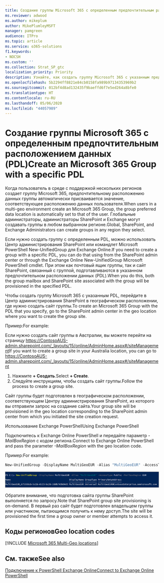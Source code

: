 ```yaml
---
title: Создание группы Microsoft 365 с определенным предпочтительным расположением данных (PDL)
ms.reviewer: adwood
ms.author: mikeplum
author: MikePlumleyMSFT
manager: pamgreen
audience: ITPro
ms.topic: article
ms.service: o365-solutions
f1.keywords:
- NOCSH
ms.custom: ''
ms.collection: Strat_SP_gtc
localization_priority: Priority
description: Узнайте, как создать группу Microsoft 365 с указанным предпочтительным расположением данных в среде с поддержкой нескольких регионов.
ms.openlocfilehash: 5b2294ff8821e84cb0158fa989b97134353969b2
ms.sourcegitcommit: 012bf4d8ad132435f9baeffd6f7e5ed264a8bfe0
ms.translationtype: HT
ms.contentlocale: ru-RU
ms.lasthandoff: 05/06/2020
ms.locfileid: "44057989"
---
```

# <a name="create-an-microsoft-365-group-with-a-specific-pdl"></a><span data-ttu-id="59b05-103">Создание группы Microsoft 365 с определенным предпочтительным расположением данных (PDL)</span><span class="sxs-lookup"><span data-stu-id="59b05-103">Create an Microsoft 365 Group with a specific PDL</span></span>

<span data-ttu-id="59b05-104">Когда пользователь в среде с поддержкой нескольких регионов создает группу Microsoft 365, предпочтительному расположению данных группы автоматически присваивается значение, соответствующее расположению данных пользователя.</span><span class="sxs-lookup"><span data-stu-id="59b05-104">When users in a multi-geo environment create an Microsoft 365 Group, the group preferred data location is automatically set to that of the user.</span></span> <span data-ttu-id="59b05-105">Глобальные администраторы, администраторы SharePoint и Exchange могут создавать группы в любом выбранном регионе.</span><span class="sxs-lookup"><span data-stu-id="59b05-105">Global, SharePoint, and Exchange Administrators can create groups in any region they select.</span></span> 

<span data-ttu-id="59b05-106">Если нужно создать группу с определенным PDL, можно использовать Центр администрирования SharePoint или командлет Microsoft PowerShell New-UnifiedGroup для Exchange Online.</span><span class="sxs-lookup"><span data-stu-id="59b05-106">If you need to create a group with a specific PDL, you can do that using from the SharePoint admin center or through the Exchange Online New-UnifiedGroup Microsoft PowerShell cmdlet.</span></span> <span data-ttu-id="59b05-107">При этом как почтовый ящик группы, так и сайт SharePoint, связанный с группой, подготавливаются в указанном предпочтительном расположении данных (PDL).</span><span class="sxs-lookup"><span data-stu-id="59b05-107">When you do this, both the group mailbox and SharePoint site associated with the group will be provisioned in the specified PDL.</span></span>

<span data-ttu-id="59b05-108">Чтобы создать группу Microsoft 365 с указанным PDL, перейдите в Центр администрирования SharePoint в географическом расположении, где нужно создать сайт группы.</span><span class="sxs-lookup"><span data-stu-id="59b05-108">To create an Microsoft 365 Group with the PDL that you specify, go to the SharePoint admin center in the geo location where you want to create the group site.</span></span>

<span data-ttu-id="59b05-109">Пример:</span><span class="sxs-lookup"><span data-stu-id="59b05-109">For example:</span></span>

<span data-ttu-id="59b05-110">Если нужно создать сайт группы в Австралии, вы можете перейти на страницу https://ContosoAUS-admin.sharepoint.com/_layouts/15/online/AdminHome.aspx#/siteManagement</span><span class="sxs-lookup"><span data-stu-id="59b05-110">If you want to create a group site in your Australia location, you can go to https://ContosoAUS-admin.sharepoint.com/_layouts/15/online/AdminHome.aspx#/siteManagement</span></span>

1. <span data-ttu-id="59b05-111">Нажмите **+ Создать**.</span><span class="sxs-lookup"><span data-stu-id="59b05-111">Select **+ Create**.</span></span>
2. <span data-ttu-id="59b05-112">Следуйте инструкциям, чтобы создать сайт группы.</span><span class="sxs-lookup"><span data-stu-id="59b05-112">Follow the process to create a group site.</span></span>

<span data-ttu-id="59b05-113">Сайт группы будет подготовлен в географическом расположении, соответствующем Центру администрирования SharePoint, из которого вы отправили запрос на создание сайта.</span><span class="sxs-lookup"><span data-stu-id="59b05-113">Your group site will be provisioned in the geo location corresponding to the SharePoint admin center from which you initiated the site creation request.</span></span> 

<span data-ttu-id="59b05-114">Использование Exchange PowerShell</span><span class="sxs-lookup"><span data-stu-id="59b05-114">Using Exchange PowerShell</span></span> 

<span data-ttu-id="59b05-115">Подключитесь к Exchange Online PowerShell и передайте параметр *- MailBoxRegion* с кодом региона.</span><span class="sxs-lookup"><span data-stu-id="59b05-115">Connect to Exchange Online PowerShell and pass the parameter *-MailBoxRegion* with the geo location code.</span></span>

<span data-ttu-id="59b05-116">Пример:</span><span class="sxs-lookup"><span data-stu-id="59b05-116">For example:</span></span> 

```PowerShell
New-UnifiedGroup -DisplayName MultiGeoEUR -Alias "MultiGeoEUR" -AccessType Public -MailboxRegion EUR 
```

![Снимок экрана: командлет PowerShell New-UnifiedGroup с синтаксисом](media/multi-geo-new-group-with-pdl-powershell.png)

<span data-ttu-id="59b05-118">Обратите внимание, что подготовка сайта группы SharePoint выполняется по запросу.</span><span class="sxs-lookup"><span data-stu-id="59b05-118">Note that SharePoint group site provisioning is on-demand.</span></span> <span data-ttu-id="59b05-119">В первый раз сайт будет подготовлен владельцем группы или участником, пытающимся получить к нему доступ.</span><span class="sxs-lookup"><span data-stu-id="59b05-119">The site will be provisioned the first time a group owner or member attempts to access it.</span></span>

## <a name="geo-location-codes"></a><span data-ttu-id="59b05-120">Коды регионов</span><span class="sxs-lookup"><span data-stu-id="59b05-120">Geo location codes</span></span>

[!INCLUDE [Microsoft 365 Multi-Geo locations](includes/office-365-multi-geo-locations.md)]

## <a name="see-also"></a><span data-ttu-id="59b05-121">См. также</span><span class="sxs-lookup"><span data-stu-id="59b05-121">See also</span></span>

[<span data-ttu-id="59b05-122">Подключение к PowerShell Exchange Online</span><span class="sxs-lookup"><span data-stu-id="59b05-122">Connect to Exchange Online PowerShell</span></span>](https://docs.microsoft.com/powershell/exchange/exchange-online/connect-to-exchange-online-powershell/connect-to-exchange-online-powershell)
